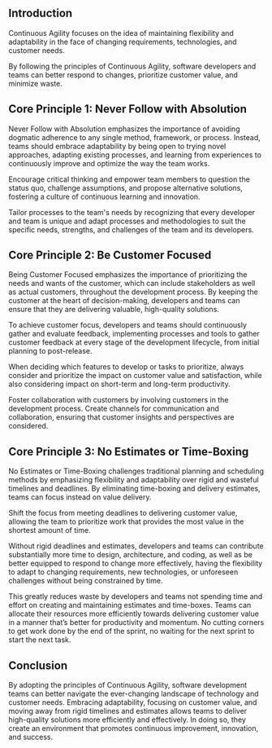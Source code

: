 <webui-data data-page-title="Continuous Agility: Tenet 3 of Continuous Agile Software Engineering" data-page-subtitle=""></webui-data>
<webui-data data-page-next-page='{"name":"Continuous Feedback Loops","href":"/tenets/continuous-feedback-loops"}'></webui-data>

<webui-side-by-side>

## Introduction

<webui-paper>

Continuous Agility focuses on the idea of maintaining flexibility and adaptability in the face of changing requirements, technologies, and customer needs.

By following the principles of Continuous Agility, software developers and teams can better respond to changes, prioritize customer value, and minimize waste.

</webui-paper>

</webui-side-by-side>

<webui-side-by-side>

## Core Principle 1: Never Follow with Absolution

<webui-paper>

Never Follow with Absolution emphasizes the importance of avoiding dogmatic adherence to any single method, framework, or process. Instead, teams should embrace adaptability by being open to trying novel approaches, adapting existing processes, and learning from experiences to continuously improve and optimize the way the team works.

Encourage critical thinking and empower team members to question the status quo, challenge assumptions, and propose alternative solutions, fostering a culture of continuous learning and innovation.

Tailor processes to the team's needs by recognizing that every developer and team is unique and adapt processes and methodologies to suit the specific needs, strengths, and challenges of the team and its developers.

</webui-paper>

</webui-side-by-side>

<webui-side-by-side>

## Core Principle 2: Be Customer Focused

<webui-paper>

Being Customer Focused emphasizes the importance of prioritizing the needs and wants of the customer, which can include stakeholders as well as actual customers, throughout the development process. By keeping the customer at the heart of decision-making, developers and teams can ensure that they are delivering valuable, high-quality solutions.

To achieve customer focus, developers and teams should continuously gather and evaluate feedback, implementing processes and tools to gather customer feedback at every stage of the development lifecycle, from initial planning to post-release.

When deciding which features to develop or tasks to prioritize, always consider and prioritize the impact on customer value and satisfaction, while also considering impact on short-term and long-term productivity.

Foster collaboration with customers by involving customers in the development process. Create channels for communication and collaboration, ensuring that customer insights and perspectives are considered.

</webui-paper>

</webui-side-by-side>

<webui-side-by-side>

## Core Principle 3: No Estimates or Time-Boxing

<webui-paper>

No Estimates or Time-Boxing challenges traditional planning and scheduling methods by emphasizing flexibility and adaptability over rigid and wasteful timelines and deadlines. By eliminating time-boxing and delivery estimates, teams can focus instead on value delivery.

Shift the focus from meeting deadlines to delivering customer value, allowing the team to prioritize work that provides the most value in the shortest amount of time.

Without rigid deadlines and estimates, developers and teams can contribute substantially more time to design, architecture, and coding, as well as be better equipped to respond to change more effectively, having the flexibility to adapt to changing requirements, new technologies, or unforeseen challenges without being constrained by time.

This greatly reduces waste by developers and teams not spending time and effort on creating and maintaining estimates and time-boxes. Teams can allocate their resources more efficiently towards delivering customer value in a manner that’s better for productivity and momentum. No cutting corners to get work done by the end of the sprint, no waiting for the next sprint to start the next task.

</webui-paper>

</webui-side-by-side>

<webui-side-by-side>

## Conclusion

<webui-paper>

By adopting the principles of Continuous Agility, software development teams can better navigate the ever-changing landscape of technology and customer needs. Embracing adaptability, focusing on customer value, and moving away from rigid timelines and estimates allows teams to deliver high-quality solutions more efficiently and effectively. In doing so, they create an environment that promotes continuous improvement, innovation, and success.

</webui-paper>

</webui-side-by-side>
